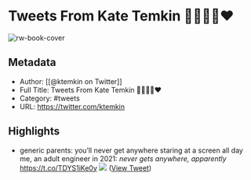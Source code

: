 # Tweets From Kate Temkin 🤍💙💜💚❤️

![rw-book-cover](https://pbs.twimg.com/profile_images/1626195103705341952/_fEe8flU.jpg)

## Metadata
- Author: [[@ktemkin on Twitter]]
- Full Title: Tweets From Kate Temkin 🤍💙💜💚❤️
- Category: #tweets
- URL: https://twitter.com/ktemkin

## Highlights
- generic parents: you’ll never get anywhere staring at a screen all day
  me, an adult engineer in 2021: *never gets anywhere, apparently* https://t.co/TDYS1iKe0y
  ![](https://pbs.twimg.com/media/E9GTBcZVcAIdNP8.jpg) ([View Tweet](https://twitter.com/ktemkin/status/1428084214012923905))
